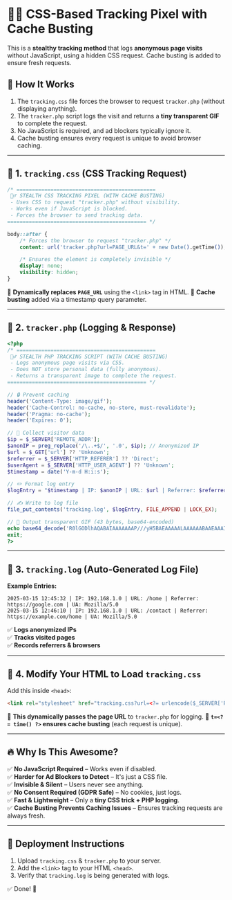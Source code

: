 # 🕵️‍♂️ CSS-Based Tracking Pixel with Cache Busting

This is a **stealthy tracking method** that logs **anonymous page visits** without JavaScript, using a hidden CSS request. Cache busting is added to ensure fresh requests.

## 📌 How It Works
1. The `tracking.css` file forces the browser to request `tracker.php` (without displaying anything).
2. The `tracker.php` script logs the visit and returns a **tiny transparent GIF** to complete the request.
3. No JavaScript is required, and ad blockers typically ignore it.
4. Cache busting ensures every request is unique to avoid browser caching.

---

## 📄 1. `tracking.css` (CSS Tracking Request)

```css
/* =============================================
 🕵️‍♂️ STEALTH CSS TRACKING PIXEL (WITH CACHE BUSTING)
 - Uses CSS to request "tracker.php" without visibility.
 - Works even if JavaScript is blocked.
 - Forces the browser to send tracking data.
============================================= */

body::after {
    /* Forces the browser to request "tracker.php" */
    content: url('tracker.php?url=PAGE_URL&t=' + new Date().getTime()); /* Cache Buster */

    /* Ensures the element is completely invisible */
    display: none;
    visibility: hidden;
}
```

🔹 **Dynamically replaces `PAGE_URL`** using the `<link>` tag in HTML. 
🔹 **Cache busting** added via a timestamp query parameter.

---

## 📄 2. `tracker.php` (Logging & Response)

```php
<?php
/* =============================================
 🕵️‍♂️ STEALTH PHP TRACKING SCRIPT (WITH CACHE BUSTING)
 - Logs anonymous page visits via CSS.
 - Does NOT store personal data (fully anonymous).
 - Returns a transparent image to complete the request.
============================================= */

// 🔒 Prevent caching
header('Content-Type: image/gif');
header('Cache-Control: no-cache, no-store, must-revalidate');
header('Pragma: no-cache');
header('Expires: 0');

// 📌 Collect visitor data
$ip = $_SERVER['REMOTE_ADDR'];
$anonIP = preg_replace('/\..+$/', '.0', $ip); // Anonymized IP
$url = $_GET['url'] ?? 'Unknown';
$referrer = $_SERVER['HTTP_REFERER'] ?? 'Direct';
$userAgent = $_SERVER['HTTP_USER_AGENT'] ?? 'Unknown';
$timestamp = date('Y-m-d H:i:s');

// ✏️ Format log entry
$logEntry = "$timestamp | IP: $anonIP | URL: $url | Referrer: $referrer | UA: $userAgent" . PHP_EOL;

// ✍️ Write to log file
file_put_contents('tracking.log', $logEntry, FILE_APPEND | LOCK_EX);

// 🎨 Output transparent GIF (43 bytes, base64-encoded)
echo base64_decode('R0lGODlhAQABAIAAAAAAAP///yH5BAEAAAAALAAAAAABAAEAAAIBRAA7');
exit;
?>
```

---

## 📄 3. `tracking.log` (Auto-Generated Log File)

**Example Entries:**
```
2025-03-15 12:45:32 | IP: 192.168.1.0 | URL: /home | Referrer: https://google.com | UA: Mozilla/5.0
2025-03-15 12:46:10 | IP: 192.168.1.0 | URL: /contact | Referrer: https://example.com/home | UA: Mozilla/5.0
```

✅ **Logs anonymized IPs**  
✅ **Tracks visited pages**  
✅ **Records referrers & browsers**  

---

## 📄 4. Modify Your HTML to Load `tracking.css`

Add this inside `<head>`:

```html
<link rel="stylesheet" href="tracking.css?url=<?= urlencode($_SERVER['REQUEST_URI']) ?>&t=<?= time() ?>">
```

🔹 **This dynamically passes the page URL** to `tracker.php` for logging.
🔹 **`t=<?= time() ?>` ensures cache busting** (each request is unique).

---

## 🔥 Why Is This Awesome?
✅ **No JavaScript Required** – Works even if disabled.  
✅ **Harder for Ad Blockers to Detect** – It's just a CSS file.  
✅ **Invisible & Silent** – Users never see anything.  
✅ **No Consent Required (GDPR Safe)** – No cookies, just logs.  
✅ **Fast & Lightweight** – Only a **tiny CSS trick + PHP logging**.  
✅ **Cache Busting Prevents Caching Issues** – Ensures tracking requests are always fresh.

---

## 🚀 Deployment Instructions
1. Upload `tracking.css` & `tracker.php` to your server.
2. Add the `<link>` tag to your HTML `<head>`.
3. Verify that `tracking.log` is being generated with logs.

✅ Done! 🚀